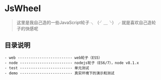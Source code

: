 # JsWheel

> 这里是我自己造的一些JavaScript轮子
> ╮（╯＿╰）╭ 就是喜欢自己造轮子的快感呢

## 目录说明

```
- web ------------------------- web轮子（ES5）
- node ------------------------ nodejs轮子（ES6/7），node v8.1.x
- test ------------------------ 单元测试
- demo ------------------------ 真实环境下的演示和测试
```